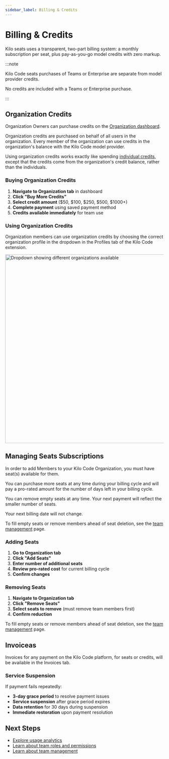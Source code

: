 ```yaml
---
sidebar_label: Billing & Credits
---
```


# Billing & Credits

Kilo seats uses a transparent, two-part billing system: a monthly subscription per seat, plus pay-as-you-go model credits with zero markup.

:::note

Kilo Code seats purchases of Teams or Enterprise are separate from model provider credits.

No credits are included with a Teams or Enterprise purchase.

:::

## Organization Credits

Organization Owners can purchase credits on the [Organization dashboard](https://app.kilocode.ai).

Organization credits are purchased on behalf of all users in the organization. Every member of the organization can use credits in the organization's balance with the Kilo Code model provider.

Using organization credits works exactly like spending [individual credits](/basic-usage/adding-tokens), except that the credits come from the organization's credit balance, rather than the individuals.

### Buying Organization Credits

1. **Navigate to Organization tab** in dashboard
2. **Click "Buy More Credits"**
3. **Select credit amount** ($50, $100, $250, $500, $1000+)
4. **Complete payment** using saved payment method
5. **Credits available immediately** for team use

### Using Organization Credits

Organization members can use organization credits by choosing the correct organization profile in the dropdown in the Profiles tab of the Kilo Code extension.

<img src="/docs/img/teams/org_credits.png" alt="Dropdown showing different organizations available" width="600" />

## Managing Seats Subscriptions

In order to add Members to your Kilo Code Organization, you must have seat(s) available for them.

You can purchase more seats at any time during your billing cycle and will pay a pro-rated amount for the number of days left in your billing cycle.

You can remove empty seats at any time. Your next payment will reflect the smaller number of seats.

Your next billing date will not change.

To fill empty seats or remove members ahead of seat deletion, see the [team management](/seats/team-management) page.

### Adding Seats

1. **Go to Organization tab**
2. **Click "Add Seats"**
3. **Enter number of additional seats**
4. **Review pro-rated cost** for current billing cycle
5. **Confirm changes**

### Removing Seats

1. **Navigate to Organization tab**
2. **Click "Remove Seats"**
3. **Select seats to remove** (must remove team members first)
4. **Confirm reduction**

To fill empty seats or remove members ahead of seat deletion, see the [team management](/seats/team-management) page.

## Invoiceas

Invoices for any payment on the Kilo Code platform, for seats or credits, will be available in the Invoices tab.

### Service Suspension

If payment fails repeatedly:

- **3-day grace period** to resolve payment issues
- **Service suspension** after grace period expires
- **Data retention** for 30 days during suspension
- **Immediate restoration** upon payment resolution

## Next Steps

- [Explore usage analytics](/seats/analytics)
- [Learn about team roles and permissions](/seats/team-management)
- [Learn about team management](/seats/team-management)
